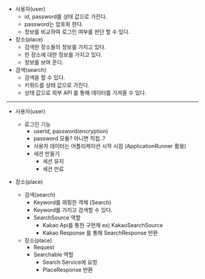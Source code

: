 - 사용자(user)
    - id, password를 상태 값으로 가진다.
    - password는 암호화 한다.
    - 정보를 비교하여 로그인 여부를 판단 할 수 있다.
- 장소(place)
    - 검색한 장소들의 정보를 가지고 있다.
    - 한 장소에 대한 정보를 가지고 있다.
    - 정보를 보여 준다.
- 검색(search)
    - 검색을 할 수 있다.
    - 키워드를 상태 값으로 가진다.
    - 상태 값으로 외부 API 를 통해 데이터를 가져올 수 있다.

---

- 사용자(user)
    - 로그인 기능
        - userId, password(encryption)
        - password 모듈? 아니면 직접..?
        - 사용자 데이터는 어플리케이션 시작 시점 (ApplicationRunner 활용)
        - 세션 만들기
            - 세션 유지
            - 세션 만료

- 장소(place)
    - 검색(search)
        - Keyword를 래핑한 객체 (Search)
        - Keyword를 가지고 검색할 수 있다.
        - SearchSource 역할
            - Kakao Api를 통한 구현체 ex) KakaoSearchSource
            - Kakao Response 를 통해 SearchResponse 반환
    - 장소(place)
        - Request
        - Searchable 역할
            - Search Service에 요청
            - PlaceResponse 반환
